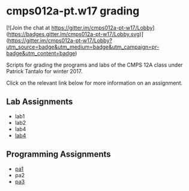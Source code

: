 # cmps012a-pt.w17 grading

[![Join the chat at https://gitter.im/cmps012a-pt-w17/Lobby]
(https://badges.gitter.im/cmps012a-pt-w17/Lobby.svg)]
(https://gitter.im/cmps012a-pt-w17/Lobby?utm_source=badge&utm_medium=badge&utm_campaign=pr-badge&utm_content=badge)

Scripts for grading the programs and labs of the CMPS 12A class under Patrick
Tantalo for winter 2017.

Click on the relevant link below for more information on an assignment.

## Lab Assignments

- lab1
- lab2
- lab4
- [lab4](lab4)

## Programming Assignments

- [pa1](pa1)
- pa2
- [pa3](pa3)
